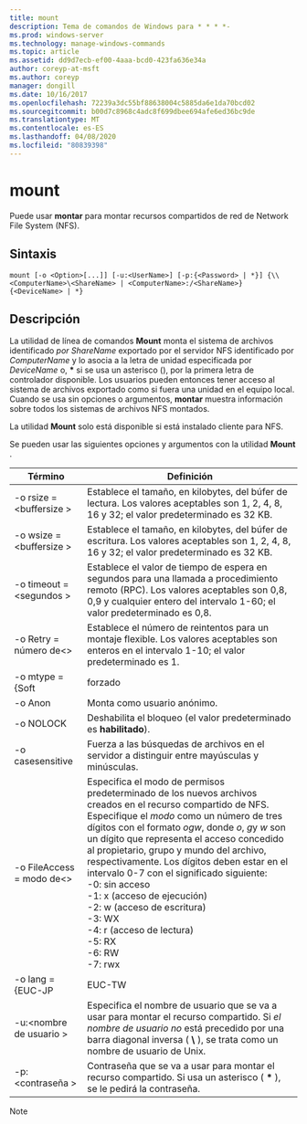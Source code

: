 ```yaml
---
title: mount
description: Tema de comandos de Windows para * * * *-
ms.prod: windows-server
ms.technology: manage-windows-commands
ms.topic: article
ms.assetid: dd9d7ecb-ef00-4aaa-bcd0-423fa636e34a
author: coreyp-at-msft
ms.author: coreyp
manager: dongill
ms.date: 10/16/2017
ms.openlocfilehash: 72239a3dc55bf88638004c5885da6e1da70bcd02
ms.sourcegitcommit: b00d7c8968c4adc8f699dbee694afe6ed36bc9de
ms.translationtype: MT
ms.contentlocale: es-ES
ms.lasthandoff: 04/08/2020
ms.locfileid: "80839398"
---
```

# <a name="mount"></a>mount



Puede usar **montar** para montar recursos compartidos de red de Network File System (NFS).

## <a name="syntax"></a>Sintaxis

```
mount [-o <Option>[...]] [-u:<UserName>] [-p:{<Password> | *}] {\\<ComputerName>\<ShareName> | <ComputerName>:/<ShareName>} {<DeviceName> | *}
```

## <a name="description"></a>Descripción

La utilidad de línea de comandos **Mount** monta el sistema de archivos identificado *por ShareName* exportado por el servidor NFS identificado por *ComputerName* y lo asocia a la letra de unidad especificada por *DeviceName* o, **&#42;** si se usa un asterisco (), por la primera letra de controlador disponible. Los usuarios pueden entonces tener acceso al sistema de archivos exportado como si fuera una unidad en el equipo local. Cuando se usa sin opciones o argumentos, **montar** muestra información sobre todos los sistemas de archivos NFS montados.

La utilidad **Mount** solo está disponible si está instalado cliente para NFS.

Se pueden usar las siguientes opciones y argumentos con la utilidad **Mount** .


|          Término          |                                                                                                                                                                                                                                                Definición                                                                                                                                                                                                                                                |
|------------------------|----------------------------------------------------------------------------------------------------------------------------------------------------------------------------------------------------------------------------------------------------------------------------------------------------------------------------------------------------------------------------------------------------------------------------------------------------------------------------------------------------------|
| -o rsize =\<buffersize > |                                                                                                                                                                                            Establece el tamaño, en kilobytes, del búfer de lectura. Los valores aceptables son 1, 2, 4, 8, 16 y 32; el valor predeterminado es 32 KB.                                                                                                                                                                                            |
| -o wsize =\<buffersize > |                                                                                                                                                                                           Establece el tamaño, en kilobytes, del búfer de escritura. Los valores aceptables son 1, 2, 4, 8, 16 y 32; el valor predeterminado es 32 KB.                                                                                                                                                                                            |
| -o timeout =\<segundos >  |                                                                                                                                                                       Establece el valor de tiempo de espera en segundos para una llamada a procedimiento remoto (RPC). Los valores aceptables son 0,8, 0,9 y cualquier entero del intervalo 1-60; el valor predeterminado es 0,8.                                                                                                                                                                       |
|   -o Retry = número de\<>   |                                                                                                                                                                                             Establece el número de reintentos para un montaje flexible. Los valores aceptables son enteros en el intervalo 1-10; el valor predeterminado es 1.                                                                                                                                                                                             |
|     -o mtype = {Soft     |                                                                                                                                                                                                                                                  forzado                                                                                                                                                                                                                                                   |
|        -o Anon         |                                                                                                                                                                                                                                       Monta como usuario anónimo.                                                                                                                                                                                                                                       |
|       -o NOLOCK        |                                                                                                                                                                                                                                Deshabilita el bloqueo (el valor predeterminado es **habilitado**).                                                                                                                                                                                                                                |
|    -o casesensitive    |                                                                                                                                                                                                                         Fuerza a las búsquedas de archivos en el servidor a distinguir entre mayúsculas y minúsculas.                                                                                                                                                                                                                          |
| -o FileAccess = modo de\<>  | Especifica el modo de permisos predeterminado de los nuevos archivos creados en el recurso compartido de NFS. Especifique el *modo* como un número de tres dígitos con el formato *ogw*, donde *o*, *g*y *w* son un dígito que representa el acceso concedido al propietario, grupo y mundo del archivo, respectivamente. Los dígitos deben estar en el intervalo 0-7 con el significado siguiente:</br>-0: sin acceso</br>-1: x (acceso de ejecución)</br>-2: w (acceso de escritura)</br>-3: WX</br>-4: r (acceso de lectura)</br>-5: RX</br>-6: RW</br>-7: rwx |
|    -o lang = {EUC-JP     |                                                                                                                                                                                                                                                  EUC-TW                                                                                                                                                                                                                                                  |
|     -u:\<nombre de usuario >     |                                                                                                                                                                             Especifica el nombre de usuario que se va a usar para montar el recurso compartido. Si *el nombre de usuario no* está precedido por una barra diagonal inversa ( **\\** ), se trata como un nombre de usuario de Unix.                                                                                                                                                                             |
|     -p:\<contraseña >     |                                                                                                                                                                                          Contraseña que se va a usar para montar el recurso compartido. Si usa un asterisco ( **&#42;** ), se le pedirá la contraseña.                                                                                                                                                                                          |

> [!NOTE]
